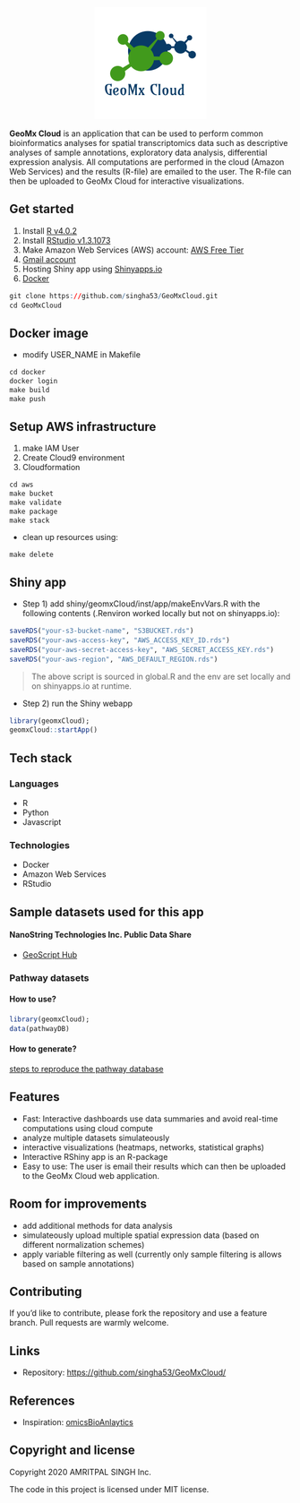 



<p align="center">

<img src="docs/logo.png" width={400} alt="GeoMx Cloud" />

</p>

**GeoMx Cloud** is an application that can be used to perform common bioinformatics
analyses for spatial transcriptomics data such as descriptive analyses of sample annotations,
exploratory data analysis, differential expression analysis. All computations are performed in the cloud (Amazon Web Services) and the results (R-file) are emailed to the user. The R-file can then be uploaded to GeoMx Cloud for interactive visualizations.

## Get started

  1) Install [R v4.0.2](https://www.r-project.org/)
  2) Install [RStudio v1.3.1073](https://www.rstudio.com/products/rstudio/download/)
  3) Make Amazon Web Services (AWS) account: [AWS Free Tier](https://aws.amazon.com/free/?trk=ps_a134p000003yhNbAAI&trkCampaign=acq_paid_search_brand&sc_channel=ps&sc_campaign=acquisition_CA&sc_publisher=google&sc_category=core&sc_country=CA&sc_geo=NAMER&sc_outcome=Acquisition&sc_detail=aws%20account&sc_content=Account_e&sc_matchtype=e&sc_segment=453053794281&sc_medium=ACQ-P|PS-GO|Brand|Desktop|SU|AWS|Core|CA|EN|Text&s_kwcid=AL!4422!3!453053794281!e!!g!!aws%20account&ef_id=Cj0KCQjwvr6EBhDOARIsAPpqUPH68VTpA8JaScg7j3XsIBBjDjmlLSx5GemriNqHtrM5C_GdVVKa_h4aAsVREALw_wcB:G:s&s_kwcid=AL!4422!3!453053794281!e!!g!!aws%20account&all-free-tier.sort-by=item.additionalFields.SortRank&all-free-tier.sort-order=asc&awsf.Free%20Tier%20Types=*all&awsf.Free%20Tier%20Categories=*all)
  4) [Gmail account](https://workspace.google.com/products/gmail/?utm_source=google&utm_medium=cpc&utm_campaign=na-CA-all-en-dr-bkws-all-all-trial-%7Bmatchtype%7D-dr-1009892&utm_content=text-ad-none-any-DEV_%7Bdevice%7D-CRE_%7Bcreative%7D-ADGP_Desk%20%7C%20BKWS%20-%20EXA%20%7C%20Txt%20~%20Gmail_Gmail%20Account-KWID_43700060639533010-%7Btargetid%7D&utm_term=KW_%7Bkeyword%7D-ST_gmail%20account%20creation&gclid=Cj0KCQjwvr6EBhDOARIsAPpqUPH-rSX2RXfJpazEj_7xqDVDqmvyQY1FmWCMMiSgCTeXasDtAGWQFhIaAkpsEALw_wcB&gclsrc=aw.ds)
  5) Hosting Shiny app using [Shinyapps.io](https://www.shinyapps.io/)
  6) [Docker](https://www.docker.com/get-started)

<!-- end list -->

``` r
git clone https://github.com/singha53/GeoMxCloud.git
cd GeoMxCloud
```

## Docker image
* modify USER_NAME in Makefile

```
cd docker 
docker login
make build
make push
```

## Setup AWS infrastructure

1) make IAM User
2) Create Cloud9 environment
3) Cloudformation

```
cd aws
make bucket
make validate
make package
make stack
```

* clean up resources using:

```
make delete
```

## Shiny app

  - Step 1) add shiny/geomxCloud/inst/app/makeEnvVars.R with the following contents
    (.Renviron worked locally but not on shinyapps.io):

<!-- end list -->

``` r
saveRDS("your-s3-bucket-name", "S3BUCKET.rds")
saveRDS("your-aws-access-key", "AWS_ACCESS_KEY_ID.rds")
saveRDS("your-aws-secret-access-key", "AWS_SECRET_ACCESS_KEY.rds")
saveRDS("your-aws-region", "AWS_DEFAULT_REGION.rds")
```

> The above script is sourced in global.R and the env are set locally
> and on shinyapps.io at runtime.

  - Step 2) run the Shiny webapp

<!-- end list -->

``` r
library(geomxCloud);
geomxCloud::startApp()
```

## Tech stack

### Languages

  - R
  - Python
  - Javascript

### Technologies

  - Docker
  - Amazon Web Services
  - RStudio

## Sample datasets used for this app

#### NanoString Technologies Inc. Public Data Share

 - [GeoScript Hub](http://nanostring-public-share.s3-website-us-west-2.amazonaws.com/)

### Pathway datasets

#### How to use?

``` r
library(geomxCloud);
data(pathwayDB)
```

#### How to generate?

[steps to reproduce the pathway
database](https://github.com/singha53/geomxCloud/blob/master/inst/extdata/pathwayDB/pathways.md)

## Features

  - Fast: Interactive dashboards use data summaries and avoid real-time computations using cloud compute
  - analyze multiple datasets simulateously
  - interactive visualizations (heatmaps, networks, statistical graphs)
  - Interactive RShiny app is an R-package
  - Easy to use: The user is email their results which can then be uploaded to the GeoMx Cloud web application.

## Room for improvements

  - add additional methods for data analysis
  - simulateously upload multiple spatial expression data (based on different normalization schemes)
  - apply variable filtering as well (currently only sample filtering is allows based on sample annotations)

## Contributing

If you’d like to contribute, please fork the repository and use a
feature branch. Pull requests are warmly welcome.

## Links

  - Repository: <https://github.com/singha53/GeoMxCloud/>

## References

  - Inspiration: [omicsBioAnlaytics](https://github.com/singha53/GeoMxCloud/)

## Copyright and license

Copyright 2020 AMRITPAL SINGH Inc.

The code in this project is licensed under MIT license.
